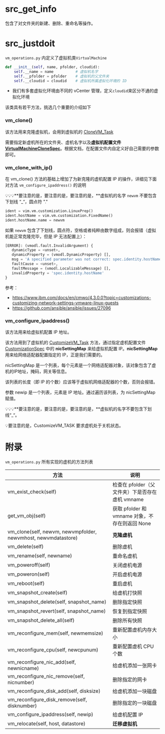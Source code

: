 # src_get_info

包含了对文件夹的新建、删除、重命名等操作。

# src_justdoit

`vm_operations.py` 内定义了虚拟机类`VirtualMachine`

```python
def __init__(self, name, pfolder, cloudid):
    self.__name = name          # 虚拟机名字
    self.__pfolder = pfolder    # 虚拟机的父文件夹
    self.__cloudid = cloudid    # 虚拟机所属虚拟化环境的 ID
```

- 我们有多套虚拟化环境由不同的 vCenter 管理，定义`cloudid`来区分不通的虚拟化环境



该类具有若干方法，挑选几个重要的介绍如下

### vm_clone()

该方法用来克隆虚拟机，会用到虚拟机的 [CloneVM_Task](https://vdc-download.vmware.com/vmwb-repository/dcr-public/790263bc-bd30-48f1-af12-ed36055d718b/e5f17bfc-ecba-40bf-a04f-376bbb11e811/vim.VirtualMachine.html#clone) 

需要指定新虚机所在的文件夹、虚机名字以及**虚拟机配置文件 [VirtualMachineCloneSpec](https://vdc-download.vmware.com/vmwb-repository/dcr-public/790263bc-bd30-48f1-af12-ed36055d718b/e5f17bfc-ecba-40bf-a04f-376bbb11e811/vim.vm.CloneSpec.html)**。根据文档，在配置文件内自定义好自己需要的参数即可。



### vm_clone_with_ip()

在 vm_clone() 方法的基础上增加了为新克隆的虚机配置 IP 的操作，详细见下面对方法 `vm_configure_ipaddress()` 的说明

:bulb::bulb::bulb:**要注意的是，要注意的是，要注意的是，**虚拟机的名字 `newvm` 不要包含下划线 “_“，圆点符 "."

```python
ident = vim.vm.customization.LinuxPrep()
ident.hostName = vim.vm.customization.FixedName()
ident.hostName.name = newvm
```

如果 `newvm` 包含了下划线，圆点符，空格或者纯粹由数字组成，则会报错（虚拟机能正常克隆完毕，但是 IP 无法配置上）：

```python
[ERROR]: (vmodl.fault.InvalidArgument) {
   dynamicType = <unset>,
   dynamicProperty = (vmodl.DynamicProperty) [],
   msg = 'A specified parameter was not correct: spec.identity.hostName',
   faultCause = <unset>,
   faultMessage = (vmodl.LocalizableMessage) [],
   invalidProperty = 'spec.identity.hostName'
}
```

参考：

- https://www.ibm.com/docs/en/cmwo/4.3.0.0?topic=customizations-customizing-network-settings-vmware-linux-guests
- https://github.com/ansible/ansible/issues/27096



### vm_configure_ipaddress()

该方法用来给虚拟机配置 IP 地址。

该方法用到了虚拟机的 [CustomizeVM_Task](https://vdc-download.vmware.com/vmwb-repository/dcr-public/790263bc-bd30-48f1-af12-ed36055d718b/e5f17bfc-ecba-40bf-a04f-376bbb11e811/vim.VirtualMachine.html#customize) 方法，通过指定虚机配置文件 [CustomizationSpec](https://vdc-download.vmware.com/vmwb-repository/dcr-public/790263bc-bd30-48f1-af12-ed36055d718b/e5f17bfc-ecba-40bf-a04f-376bbb11e811/vim.vm.customization.Specification.html) 中的 **nicSettingMap** 来给虚拟机配置 IP。**nicSettingMap** 用来给网络适配器配置指定的 IP，正是我们需要的。

nicSettingMap 是一个列表，每个元素是一个网络适配器对象，该对象包含了虚机的IP地址，掩码，网关等信息。

该列表的长度（即 IP 的个数）应该等于虚拟机网络适配器的个数，否则会报错。

参数 newip 是一个列表，元素是 IP 地址。通过遍历该列表，为 nicSettingMap  赋值。

:bulb::bulb::bulb:**要注意的是，要注意的是，要注意的是，**虚拟机的名字不要包含下划线“_“。

:bulb:要注意的是，CustomizeVM_TASK 要求虚机处于关机状态。



# 附录

`vm_operations.py` 所有实现的虚机的方法列表

| 方法                                                         | 说明                                            |
| ------------------------------------------------------------ | ----------------------------------------------- |
| vm_exist_check(self)                                         | 检查在 pfolder（父文件夹）下是否存在虚机 vmname |
| get_vm_obj(self)                                             | 获取 pfolder 和 vmname 对象，不存在则返回 None  |
| vm_clone(self, newvm, newvmpfolder, newvmhost, newvmdatastore) | **克隆虚机**                                    |
| vm_delete(self)                                              | 删除虚机                                        |
| vm_rename(self, newname)                                     | 重命名虚机                                      |
| vm_poweroff(self)                                            | 关闭虚机电源                                    |
| vm_poweron(self)                                             | 开启虚机电源                                    |
| vm_reboot(self)                                              | 重启虚机                                        |
| vm_snapshot_create(self)                                     | 给虚机打快照                                    |
| vm_snapshot_delete(self, snapshot_name)                      | 删除指定快照                                    |
| vm_snapshot_revert(self, snapshot_name)                      | 恢复到指定快照                                  |
| vm_snapshot_delete_all(self)                                 | 删除所有快照                                    |
| vm_reconfigure_mem(self, newmemsize)                         | 重新配置虚机内存大小                            |
| vm_reconfigure_cpu(self, newcpunum)                          | 重新配置虚机 CPU 个数                           |
| vm_reconfigure_nic_add(self, newnicname)                     | 给虚机添加一张网卡                              |
| vm_reconfigure_nic_remove(self, nicnumber)                   | 删除指定的网卡                                  |
| vm_reconfigure_disk_add(self, disksize)                      | 给虚机添加一块磁盘                              |
| vm_reconfigure_disk_remove(self, disknumber)                 | 删除指定的一块磁盘                              |
| vm_configure_ipaddress(self, newip)                          | 给虚机配置 IP                                   |
| vm_relocate(self, host, datastore)                           | **迁移虚拟机**                                  |

